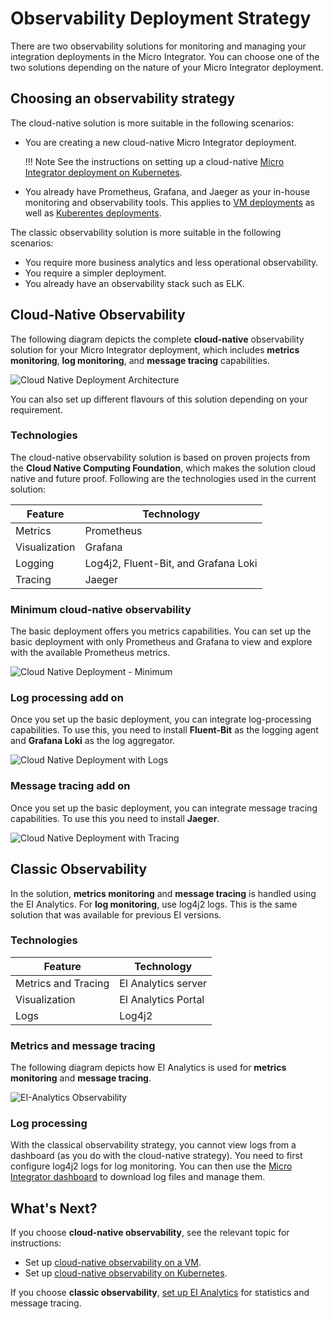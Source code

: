 # Observability Deployment Strategy

There are two observability solutions for monitoring and managing your integration deployments in the Micro Integrator. You can choose one of the two solutions depending on the nature of your Micro Integrator deployment. 

## Choosing an observability strategy

The cloud-native solution is more suitable in the following scenarios:

- You are creating a new cloud-native Micro Integrator deployment. 

	!!! Note
		See the instructions on setting up a cloud-native [Micro Integrator deployment on Kubernetes]({{base_path}}/install-and-setup/setup/mi-setup/deployment/kubernetes_deployment_patterns).

- You already have Prometheus, Grafana, and Jaeger as your in-house monitoring and observability tools. This applies to [VM deployments]({{base_path}}/install-and-setup/setup/mi-setup/deployment/deploying_wso2_ei) as well as [Kuberentes deployments]({{base_path}}/install-and-setup/setup/mi-setup/deployment/kubernetes_deployment_patterns).

The classic observability solution is more suitable in the following scenarios:

- You require more business analytics and less operational observability.
- You require a simpler deployment.
- You already have an observability stack such as ELK.

## Cloud-Native Observability

The following diagram depicts the complete **cloud-native** observability solution for your Micro Integrator deployment, which includes **metrics monitoring**, **log monitoring**, and **message tracing** capabilities.

![Cloud Native Deployment Architecture]({{base_path}}/assets/img/integrate/monitoring-dashboard/cloud-native-deployment-architecture.png)

You can also set up different flavours of this solution depending on your requirement.

### Technologies

The cloud-native observability solution is based on proven projects from the **Cloud Native Computing Foundation**, which makes the solution cloud native and future proof. Following are the technologies used in the current solution:

| **Feature**   | **Technology**              |
|---------------|-----------------------------|
| Metrics       | Prometheus                  |
| Visualization | Grafana                     |
| Logging       | Log4j2, Fluent-Bit, and Grafana Loki |
| Tracing       | Jaeger                      |


### Minimum cloud-native observability

The basic deployment offers you metrics capabilities. You can set up the basic deployment with only Prometheus and Grafana to view and explore with the available Prometheus metrics.

![Cloud Native Deployment - Minimum]({{base_path}}/assets/img/integrate/monitoring-dashboard/cloud-native-observability-metrics.png)

### Log processing add on
 
Once you set up the basic deployment, you can integrate log-processing capabilities. To use this, you need to install **Fluent-Bit** as the logging agent and **Grafana Loki** as the log aggregator.

![Cloud Native Deployment with Logs]({{base_path}}/assets/img/integrate/monitoring-dashboard/cloud-native-observability-logs.png)

### Message tracing add on

Once you set up the basic deployment, you can integrate message tracing capabilities. To use this you need to install **Jaeger**.  

![Cloud Native Deployment with Tracing]({{base_path}}/assets/img/integrate/monitoring-dashboard/cloud-native-observability-tracing.png)

## Classic Observability

In the solution, **metrics monitoring** and **message tracing** is handled using the EI Analytics. For **log monitoring**, use log4j2 logs. This is the same solution that was available for previous EI versions.

### Technologies

| **Feature**   | **Technology**              |
|---------------|-----------------------------|
| Metrics and Tracing       | EI Analytics server        |
| Visualization | EI Analytics Portal      |
| Logs  | Log4j2 |


### Metrics and message tracing

The following diagram depicts how EI Analytics is used for **metrics monitoring** and **message tracing**.

![EI-Analytics Observability]({{base_path}}/assets/img/integrate/monitoring-dashboard/classic-observability-architecture.png)

### Log processing

With the classical observability strategy, you cannot view logs from a dashboard (as you do with the cloud-native strategy). You need to first configure log4j2 logs for log monitoring. You can then use the [Micro Integrator dashboard]({{base_path}}/observe/mi-observe/working-with-monitoring-dashboard) to download log files and manage them.

## What's Next?

If you choose **cloud-native observability**, see the relevant topic for instructions:

-	Set up <a href="{{base_path}}/install-and-setup/setup/mi-setup/observability/setting-up-minimum-basic-observability-deployment">cloud-native observability on a VM</a>.
-	Set up <a href="{{base_path}}/install-and-setup/setup/mi-setup/observability/setting-up-cloud-native-observability-in-kubernetes">cloud-native observability on Kubernetes</a>.

If you choose **classic observability**, <a href="{{base_path}}/install-and-setup/setup/mi-setup/observability/setting-up-classic-observability-deployment">set up EI Analytics</a> for statistics and message tracing.
